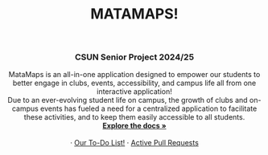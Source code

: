 <h1 align="center"> MATAMAPS!</h1>
<!-- PROJECT LOGO -->
<br />
<div align="center">
  <h3 align="center">CSUN Senior Project 2024/25</h3>
  <p align="center">
    MataMaps is an all-in-one application designed to empower our students to better engage in clubs, events, accessibility, and campus life all from one interactive application!
    <br />
    Due to an ever-evolving student life on campus, the growth of clubs and on-campus events has fueled a need for a centralized application to facilitate these activities, and to keep them easily accessible to all students.
    <br />
    <a href="https://github.com/dominic-diblasio/WordTracks-GIT"><strong>Explore the docs »</strong></a>
    <br />
    <br />
    ·
    <a href="https://github.com/dominic-diblasio/matamaps/issues">Our To-Do List!</a>
    ·
    <a href="https://github.com/dominic-diblasio/matamaps/pulls">Active Pull Requests</a>
  </p>
</div>
